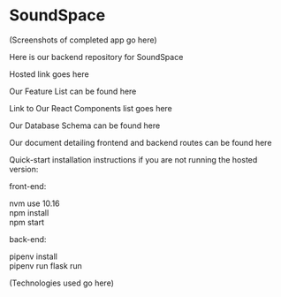 # SoundSpace 


(Screenshots of completed app go here)

Here is our backend repository for SoundSpace

Hosted link goes here

Our Feature List can be found here

Link to Our React Components list goes here

Our Database Schema can be found here

Our document detailing frontend and backend routes can be found here

Quick-start installation instructions if you are not running the hosted version:

front-end:    

nvm use 10.16    
npm install    
npm start    

back-end:     

pipenv install    
pipenv run flask run    

(Technologies used go here)
